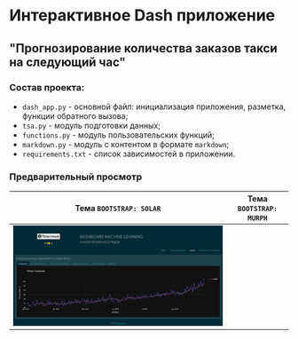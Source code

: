 # Интерактивное Dash приложение
## "Прогнозирование количества заказов такси на следующий час"
### Состав проекта:
- `dash_app.py` - основной файл: инициализация приложения, разметка, функции обратного вызова;
- `tsa.py` - модуль подготовки данных;
- `functions.py` - модуль пользовательских функций;
- `markdown.py` - модуль с контентом в формате `markdown`;
- `requirements.txt` - список зависимостей в приложении.

### Предварительный просмотр

|          Тема `BOOTSTRAP: SOLAR`       |          Тема `BOOTSTRAP: MURPH`         |
|----------------------------------------|------------------------------------------|
| ![Вид: Общая тенденция](https://github.com/UsilaDobry/Yandex-Practicum/blob/main/Dash-app/assets/preview-Time-Series-app/preview_tsa_dash_1_solar.png)
